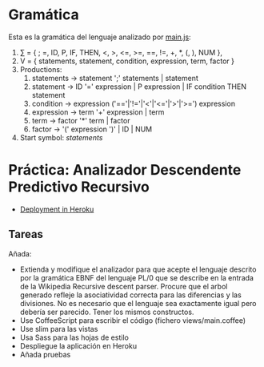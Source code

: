 # Gramática

Esta es la gramática del lenguaje analizado por [main.js](https://github.com/crguezl/prdcalc/blob/master/views/main.js): 

1.  ∑ = { ; =, ID, P, IF, THEN, <, >, <=, >=, ==, !=, +, \*, (, ), NUM },
2.  V = { statements, statement, condition, expression, term, factor }
3.  Productions:
    1.  statements  → statement ';' statements | statement
    2.  statement  → ID '=' expression | P expression  | IF condition THEN statement
    3.  condition  → expression ('=='|'!='|'<'|'<='|'>'|'>=') expression
    4.  expression  → term '+' expression | term
    5.  term  → factor '\*' term | factor
    6.  factor  → '(' expression ')' | ID  | NUM
4.  Start symbol: *statements*

# Práctica: Analizador Descendente Predictivo Recursivo

* [Deployment in Heroku](http://predictiveparser.herokuapp.com/)

## Tareas

Añada:

* Extienda y modifique el analizador para que acepte el lenguaje descrito por la gramática EBNF del lenguaje PL/0 que se describe en la entrada de la Wikipedia Recursive descent parser. Procure que el arbol generado refleje la asociatividad correcta para las diferencias y las divisiones. No es necesario que el lenguaje sea exactamente igual pero debería ser parecido. Tener los mismos constructos.
* Use CoffeeScript para escribir el código (fichero views/main.coffee)
* Use slim para las vistas
* Usa Sass para las hojas de estilo
* Despliegue la aplicación en Heroku
* Añada pruebas

